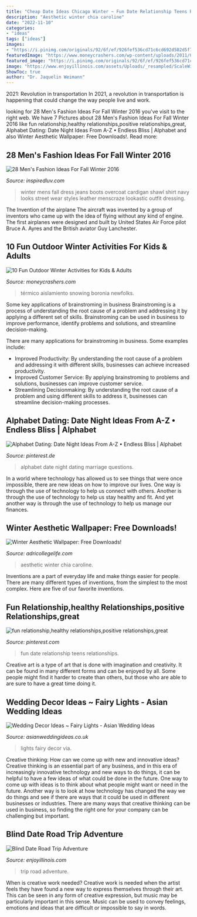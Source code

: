 ```yaml
---
title: "Cheap Date Ideas Chicago Winter ~ Fun Date Relationship Teens Relationships"
description: "Aesthetic winter chia caroline"
date: "2022-11-10"
categories:
- "ideas"
tags: ["ideas"]
images:
- "https://i.pinimg.com/originals/92/6f/ef/926fef536cd71c6cd692d502d5f789e4.jpg"
featuredImage: "https://www.moneycrashers.com/wp-content/uploads/2011/01/baby-girl-looking-outside-at-snow-storm-wintry-mix-indoors-1068x713.jpg"
featured_image: "https://i.pinimg.com/originals/92/6f/ef/926fef536cd71c6cd692d502d5f789e4.jpg"
image: "https://www.enjoyillinois.com/assets/Uploads/_resampled/ScaleWidthWzEyMDBd/Road-Trip-Spring-Campaign-Hero.jpg"
ShowToc: true
author: "Dr. Jaquelin Weimann"
---
```



2021: Revolution in transportation
In 2021, a revolution in transportation is happening that could change the way people live and work.

	

		
looking for 28 Men&#039;s Fashion Ideas For Fall Winter 2016 you've visit to the right web. We have 7 Pictures about 28 Men&#039;s Fashion Ideas For Fall Winter 2016 like fun relationship,healthy relationships,positive relationships,great, Alphabet Dating: Date Night Ideas From A-Z • Endless Bliss | Alphabet and also Winter Aesthetic Wallpaper: Free Downloads!. Read more:
		
    
## 28 Men&#039;s Fashion Ideas For Fall Winter 2016

<img loading=lazy src="http://www.inspiredluv.com/wp-content/uploads/2016/04/Mens-Street-Style-Winter-Fashion.jpg" onerror="this.onerror=null;this.src='https://tse1.mm.bing.net/th?id=OIP.93dKsohPZIlYOVVjRjN-5wAAAA&amp;pid=15.1';" alt="28 Men&#039;s Fashion Ideas For Fall Winter 2016">

_Source: inspiredluv.com_

>winter mens fall dress jeans boots overcoat cardigan shawl shirt navy looks street wear styles leather menscraze lookastic outfit dressing. 

	

The Invention of the airplane
The aircraft was invented by a group of inventors who came up with the idea of flying without any kind of engine. The first airplanes were designed and built by United States Air Force pilot Bruce A. Ayres and the British aviator Guy Lanchester.

    
## 10 Fun Outdoor Winter Activities For Kids &amp; Adults

<img loading=lazy src="https://www.moneycrashers.com/wp-content/uploads/2011/01/baby-girl-looking-outside-at-snow-storm-wintry-mix-indoors-1068x713.jpg" onerror="this.onerror=null;this.src='https://tse1.mm.bing.net/th?id=OIP.QOxYwNdT4EZ84RTPjxcr6QHaE8&amp;pid=15.1';" alt="10 Fun Outdoor Winter Activities for Kids &amp; Adults">

_Source: moneycrashers.com_

>térmico aislamiento snowing boronia newfolks. 

	

Some key applications of brainstroming in business
Brainstroming is a process of understanding the root cause of a problem and addressing it by applying a different set of skills. Brainstroming can be used in business to improve performance, identify problems and solutions, and streamline decision-making.

There are many applications for brainstroming in business. Some examples include: 

- Improved Productivity: By understanding the root cause of a problem and addressing it with different skills, businesses can achieve increased productivity.
- Improved Customer Service: By applying brainstroming to problems and solutions, businesses can improve customer service.
- Streamlining Decisionmaking: By understanding the root cause of a problem and using different skills to address it, businesses can streamline decision-making processes.

    
## Alphabet Dating: Date Night Ideas From A-Z • Endless Bliss | Alphabet

<img loading=lazy src="https://i.pinimg.com/originals/9a/c2/f6/9ac2f63f8faa93ed796c27f0c4076f60.png" onerror="this.onerror=null;this.src='https://tse1.mm.bing.net/th?id=OIP.FXakWkVqBJOLIRIeFDIAnwHaKe&amp;pid=15.1';" alt="Alphabet Dating: Date Night Ideas From A-Z • Endless Bliss | Alphabet">

_Source: pinterest.de_

>alphabet date night dating marriage questions. 

	

In a world where technology has allowed us to see things that were once impossible, there are new ideas on how to improve our lives. One way is through the use of technology to help us connect with others. Another is through the use of technology to help us stay healthy and fit. And yet another way is through the use of technology to help us manage our finances.

    
## Winter Aesthetic Wallpaper: Free Downloads!

<img loading=lazy src="https://adricollegelife.com/wp-content/uploads/2020/11/21-576x1024.png" onerror="this.onerror=null;this.src='https://tse3.mm.bing.net/th?id=OIP.IW0XjVeG1bpn9sFXeqFJ2gHaNK&amp;pid=15.1';" alt="Winter Aesthetic Wallpaper: Free Downloads!">

_Source: adricollegelife.com_

>aesthetic winter chia caroline. 

	

Inventions are a part of everyday life and make things easier for people. There are many different types of inventions, from the simplest to the most complex. Here are five of our favorite inventions.

    
## Fun Relationship,healthy Relationships,positive Relationships,great

<img loading=lazy src="https://i.pinimg.com/originals/92/6f/ef/926fef536cd71c6cd692d502d5f789e4.jpg" onerror="this.onerror=null;this.src='https://tse1.mm.bing.net/th?id=OIP.k7sYYsEmo3EtdCyFWQpoLAHaNb&amp;pid=15.1';" alt="fun relationship,healthy relationships,positive relationships,great">

_Source: pinterest.com_

>fun date relationship teens relationships. 

	

Creative art is a type of art that is done with imagination and creativity. It can be found in many different forms and can be enjoyed by all. Some people might find it harder to create than others, but those who are able to are sure to have a great time doing it.

    
## Wedding Decor Ideas ~ Fairy Lights - Asian Wedding Ideas

<img loading=lazy src="http://1.bp.blogspot.com/-POaBHQB1HJQ/TrubO4wrnNI/AAAAAAAAJI0/WBCRDaA7XYU/s1600/252571626_whI29gvq_c.jpg" onerror="this.onerror=null;this.src='https://tse3.mm.bing.net/th?id=OIP.0RuPOaaBNZz_JuHhXFkUMQHaKG&amp;pid=15.1';" alt="Wedding Decor Ideas ~ Fairy Lights - Asian Wedding Ideas">

_Source: asianweddingideas.co.uk_

>lights fairy decor via. 

	

Creative thinking: How can we come up with new and innovative ideas?
Creative thinking is an essential part of any business, and in this era of increasingly innovative technology and new ways to do things, it can be helpful to have a few ideas of what could be done in the future. One way to come up with ideas is to think about what people might want or need in the future. Another way is to look at how technology has changed the way we do things and see if there are ways that it could be used in different businesses or industries. There are many ways that creative thinking can be used in business, so finding the right one for your company can be challenging but important.

    
## Blind Date Road Trip Adventure

<img loading=lazy src="https://www.enjoyillinois.com/assets/Uploads/_resampled/ScaleWidthWzEyMDBd/Road-Trip-Spring-Campaign-Hero.jpg" onerror="this.onerror=null;this.src='https://tse2.mm.bing.net/th?id=OIP.k0RCN358JqENzr6ZNOkmZAHaFj&amp;pid=15.1';" alt="Blind Date Road Trip Adventure">

_Source: enjoyillinois.com_

>trip road adventure. 

	

When is creative work needed?
Creative work is needed when the artist feels they have found a new way to express themselves through their art. This can be seen in any form of creative expression, but music may be particularly important in this sense. Music can be used to convey feelings, emotions and ideas that are difficult or impossible to say in words.

